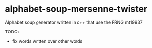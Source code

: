 # alphabet-soup-mersenne-twister
Alphabet soup generator written in c++ that use the PRNG mt19937

TODO:
- fix words written over other words
